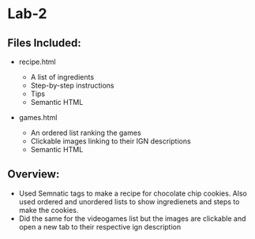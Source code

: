 # Lab-2
## Files Included:
- recipe.html
  - A list of ingredients
  - Step-by-step instructions
  - Tips
  - Semantic HTML

- games.html
  - An ordered list ranking the games
  - Clickable images linking to their IGN descriptions
  - Semantic HTML
    
## Overview:
- Used Semnatic tags to make a recipe for chocolate chip cookies. Also used ordered and unordered lists to show ingredienets and steps to make the cookies.
- Did the same for the videogames list but the images are clickable and open a new tab to their respective ign description
